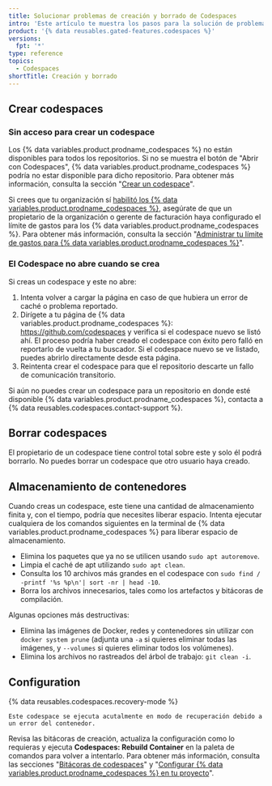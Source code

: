 ```yaml
---
title: Solucionar problemas de creación y borrado de Codespaces
intro: 'Este artículo te muestra los pasos para la solución de problemas comunes que podrías experimentar al crear o borrar un codespace, incluyendo los de almacenamiento y configuración.'
product: '{% data reusables.gated-features.codespaces %}'
versions:
  fpt: '*'
type: reference
topics:
  - Codespaces
shortTitle: Creación y borrado
---
```


## Crear codespaces

### Sin acceso para crear un codespace
Los {% data variables.product.prodname_codespaces %} no están disponibles para todos los repositorios. Si no se muestra el botón de "Abrir con Codespaces", {% data variables.product.prodname_codespaces %} podría no estar disponible para dicho repositorio. Para obtener más información, consulta la sección "[Crear un codespace](/codespaces/developing-in-codespaces/creating-a-codespace#access-to-codespaces)".

Si crees que tu organización sí [habilitó los {% data variables.product.prodname_codespaces %}](/codespaces/managing-codespaces-for-your-organization/enabling-codespaces-for-your-organization#about-enabling-codespaces-for-your-organization), asegúrate de que un propietario de la organización o gerente de facturación haya configurado el límite de gastos para los {% data variables.product.prodname_codespaces %}. Para obtener más información, consulta la sección "[Administrar tu límite de gastos para {% data variables.product.prodname_codespaces %}](/billing/managing-billing-for-github-codespaces/managing-spending-limits-for-codespaces)".

### El Codespace no abre cuando se crea

Si creas un codespace y este no abre:

1. Intenta volver a cargar la página en caso de que hubiera un error de caché o problema reportado.
2. Dirígete a tu página de {% data variables.product.prodname_codespaces %}: https://github.com/codespaces y verifica si el codespace nuevo se listó ahí. El proceso podría haber creado el codespace con éxito pero falló en reportarlo de vuelta a tu buscador. Si el codespace nuevo se ve listado, puedes abrirlo directamente desde esta página.
3. Reintenta crear el codespace para que el repositorio descarte un fallo de comunicación transitorio.

Si aún no puedes crear un codespace para un repositorio en donde esté disponible {% data variables.product.prodname_codespaces %}, contacta a {% data reusables.codespaces.contact-support %}.

## Borrar codespaces

El propietario de un codespace tiene control total sobre este y solo él podrá borrarlo. No puedes borrar un codespace que otro usuario haya creado.

## Almacenamiento de contenedores

Cuando creas un codespace, este tiene una cantidad de almacenamiento finita y, con el tiempo, podría que necesites liberar espacio. Intenta ejecutar cualquiera de los comandos siguientes en la terminal de {% data variables.product.prodname_codespaces %} para liberar espacio de almacenamiento.

- Elimina los paquetes que ya no se utilicen usando `sudo apt autoremove`.
- Limpia el caché de apt utilizando `sudo apt clean`.
- Consulta los 10 archivos más grandes en el codespace con `sudo find / -printf '%s %p\n'| sort -nr | head -10`.
- Borra los archivos innecesarios, tales como los artefactos y bitácoras de compilación.

Algunas opciones más destructivas:

- Elimina las imágenes de Docker, redes y contenedores sin utilizar con `docker system prune` (adjunta una `-a` si quieres eliminar todas las imágenes, y `--volumes` si quieres eliminar todos los volúmenes).
- Elimina los archivos no rastreados del árbol de trabajo: `git clean -i`.

## Configuration

{% data reusables.codespaces.recovery-mode %}

```
Este codespace se ejecuta acutalmente en modo de recuperación debido a un error del contenedor.
```

Revisa las bitácoras de creación, actualiza la configuración como lo requieras y ejecuta **Codespaces: Rebuild Container** en la paleta de comandos para volver a intentarlo. Para obtener más información, consulta las secciones "[Bitácoras de codespaces](/codespaces/troubleshooting/codespaces-logs)" y "[Configurar {% data variables.product.prodname_codespaces %} en tu proyecto](/github/developing-online-with-codespaces/configuring-codespaces-for-your-project#apply-changes-to-your-configuration)".
